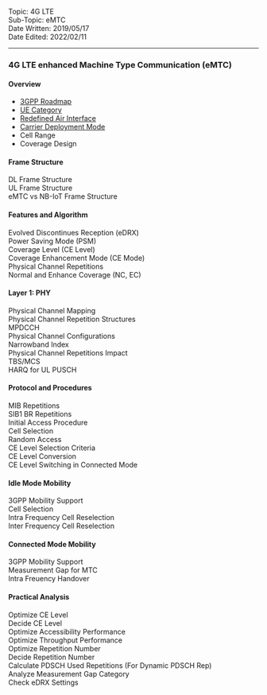 Topic: 4G LTE<br>
Sub-Topic: eMTC<br>
Date Written: 2019/05/17<br>
Date Edited: 2022/02/11<br>

---

### 4G LTE enhanced Machine Type Communication (eMTC)
#### Overview 

- [3GPP Roadmap](/lte_emtc/lte_emtc_overview.md?id=3GPP-Roadmap)<br>
- [UE Category](/lte_emtc/lte_emtc_overview.md?id=UE-Category)<br>
- [Redefined Air Interface](/lte_emtc/lte_emtc_overview.md?id=Redefined-Air-Interface)<br>
- [Carrier Deployment Mode](/lte_emtc/lte_emtc_overview.md?id=Carrier-Deployment-Mode)<br>
- Cell Range <br>
- Coverage Design <br>

#### Frame Structure 

DL Frame Structure <br>
UL Frame Structure <br>
eMTC vs NB-IoT Frame Structure <br>

#### Features and Algorithm 

Evolved Discontinues Reception (eDRX) <br>
Power Saving Mode (PSM) <br>
Coverage Level (CE Level) <br>
Coverage Enhancement Mode (CE Mode) <br>
Physical Channel Repetitions <br>
Normal and Enhance Coverage (NC, EC) <br>

#### Layer 1: PHY

Physical Channel Mapping <br>
Physical Channel Repetition Structures <br>
MPDCCH <br>
Physical Channel Configurations <br>
Narrowband Index <br>
Physical Channel Repetitions Impact <br>
TBS/MCS <br>
HARQ for UL PUSCH <br>

#### Protocol and Procedures 

MIB Repetitions <br>
SIB1 BR Repetitions <br>
Initial Access Procedure <br>
Cell Selection <br>
Random Access <br>
CE Level Selection Criteria <br>
CE Level Conversion <br>
CE Level Switching in Connected Mode  <br>

#### Idle Mode Mobility 
 
3GPP Mobility Support <br>
Cell Selection<br> 
Intra Frequency Cell Reselection<br> 
Inter Frequency Cell Reselection<br> 

#### Connected Mode Mobility 

3GPP Mobility Support <br>
Measurement Gap for MTC <br>
Intra Freuency Handover <br>

#### Practical Analysis 

Optimize CE Level <br>
Decide CE Level <br>
Optimize Accessibility Performance <br>
Optimize Throughput Performance <br>
Optimize Repetition Number <br>
Decide Repetition Number <br>
Calculate PDSCH Used Repetitions (For Dynamic PDSCH Rep) <br>
Analyze Measurement Gap Category <br>
Check eDRX Settings <br>